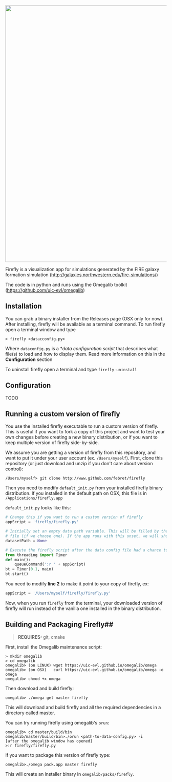 <img src="https://github.com/febret/firefly/blob/master/screenshot.png?raw=true" width = 800/>

Firefly is a visualization app for simulations generated by the FIRE galaxy formation simulation (http://galaxies.northwestern.edu/fire-simulations/)

The code is in python and runs using the Omegalib toolkit (https://github.com/uic-evl/omegalib)

## Installation ##
You can grab a binary installer from the Releases page (OSX only for now). After installing, firefly will be available as
a terminal command. To run firefly open a terminal window and type 
```
> firefly <datacconfig.py>
```
Where `dataconfig.py` is a **data configuration script* that describes what file(s) to load and how to display them. Read more information on this 
in the **Configuration** section

To uninstall firefly open a terminal and type `firefly-uninstall`

## Configuration ##
TODO

## Running a custom version of firefly ##
You use the installed firefly executable to run a custom version of firefly. This is useful if you want to fork a copy of this project and
want to test your own changes before creating a new binary distribution, or if you want to keep multiple version of firefly side-by-side.

We assume you are getting a version of firefly from this repository, and want to put it under your user account (ex. `/Users/myself`).
First, clone this repository (or just download and unzip if you don't care about version control):
```
/Users/myself> git clone http://www.github.com/febret/firefly
```

Then you need to modify `default_init.py` from your installed firefly binary distribution. If you installed in the default path on OSX, this
file is in `/Applications/firefly.app`

`default_init.py` looks like this:
```python
# Change this if you want to run a custom version of firefly
appScript = 'firefly/firefly.py'

# Initially set an empty data path variable. This will be filled by the dataset config
# file (if we choose one). If the app runs with this unset, we will show a splash screen.
datasetPath = None

# Execute the firefly script after the data config file had a chance to load
from threading import Timer
def main():
    queueCommand(':r ' + appScript)
bt = Timer(0.1, main)
bt.start()
```

You need to modify **line 2** to make it point to your copy of firefly, ex:
```python
appScript = '/Users/myself/firefly/firefly.py'
```

Now, when you run `firefly` from the terminal, your downloaded version of firefly will run instead of the vanilla one installed in the 
binary distribution.

## Building and Packaging Firefly##
> **REQUIRES:** git, cmake

First, install the Omegalib maintenance script:
```
> mkdir omegalib
> cd omegalib
omegalib> (on LINUX) wget https://uic-evl.github.io/omegalib/omega
omegalib> (on OSX)   curl https://uic-evl.github.io/omegalib/omega -o omega
omegalib> chmod +x omega
```

Then download and build firefly:
```
omegalib> ./omega get master firefly
```
This will download and build firefly and all the required dependencies in a directory called master.

You can try running firefly using omegalib's `orun`:
```
omegalib> cd master/build/bin
omegalib/master/build/bin>./orun <path-to-data-config.py> -i
[after the omegalib window has opened]
>:r firefly/firefly.py
```

If you want to package this version of firefly type:
```
omegalib>./omega pack.app master firefly
```
This will create an installer binary in `omegalib/packs/firefly`.
